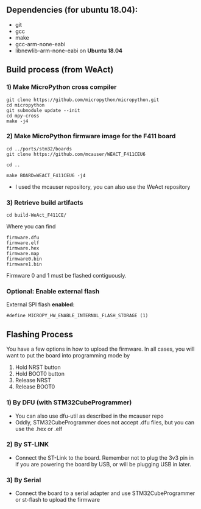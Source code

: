 ## Dependencies (for ubuntu 18.04):
- git
- gcc
- make
- gcc-arm-none-eabi
- libnewlib-arm-none-eabi on **Ubuntu 18.04**



## Build process (from WeAct)
### 1) Make MicroPython cross compiler
    git clone https://github.com/micropython/micropython.git
    cd micropython
    git submodule update --init
    cd mpy-cross
    make -j4

### 2) Make MicroPython firmware image for the F411 board
    cd ../ports/stm32/boards
    git clone https://github.com/mcauser/WEACT_F411CEU6

    cd ..

    make BOARD=WEACT_F411CEU6 -j4

- I used the mcauser repository, you can also use the WeAct repository

### 3) Retrieve build artifacts
    cd build-WeAct_F411CE/

Where you can find

    firmware.dfu
    firmware.elf
    firmware.hex
    firmware.map
    firmware0.bin
    firmware1.bin

Firmware 0 and 1 must be flashed contiguously.


### Optional: Enable external flash
External SPI flash **enabled**:

    #define MICROPY_HW_ENABLE_INTERNAL_FLASH_STORAGE (1)


## Flashing Process
You have a few options in how to upload the firmware.
In all cases, you will want to put the board into programming mode by
1. Hold NRST button
2. Hold BOOT0 button
3. Release NRST
4. Release BOOT0


### 1) By DFU (with STM32CubeProgrammer)
- You can also use dfu-util as described in the mcauser repo
- Oddly, STM32CubeProgrammer does not accept .dfu files, but you can use the .hex or .elf
### 2) By ST-LINK
- Connect the ST-Link to the board. Remember not to plug the 3v3 pin in if you are powering the board by USB, or will be plugging USB in later.

### 3) By Serial
- Connect the board to a serial adapter and use STM32CubeProgrammer or st-flash to upload the firmware